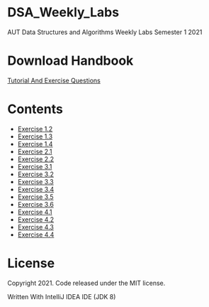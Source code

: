 # DSA_Weekly_Labs

AUT Data Structures and Algorithms Weekly Labs Semester 1 2021

# Download Handbook
[Tutorial And Exercise Questions](https://github.com/MiguelEmmara-ai/DSA_Weekly_Labs/tree/master/Question%20Handbook)

# Contents
   - [Exercise 1.2](https://github.com/MiguelEmmara-ai/DSA_Weekly_Labs/tree/master/src/Exercise1_2)
   - [Exercise 1.3](https://github.com/MiguelEmmara-ai/DSA_Weekly_Labs/tree/master/src/Exercise1_3)
   - [Exercise 1.4](https://github.com/MiguelEmmara-ai/DSA_Weekly_Labs/tree/master/src/Exercise1_4)
   - [Exercise 2.1](https://github.com/MiguelEmmara-ai/DSA_Weekly_Labs/tree/master/src/Exercise2_1)
   - [Exercise 2.2](https://github.com/MiguelEmmara-ai/DSA_Weekly_Labs/tree/master/src/Exercise2_2)
   - [Exercise 3.1](https://github.com/MiguelEmmara-ai/DSA_Weekly_Labs/tree/master/src/Exercise3_1)
   - [Exercise 3.2](https://github.com/MiguelEmmara-ai/DSA_Weekly_Labs/tree/master/src/Exercise3_2)
   - [Exercise 3.3](https://github.com/MiguelEmmara-ai/DSA_Weekly_Labs/tree/master/src/Exercise3_3)
   - [Exercise 3.4](https://github.com/MiguelEmmara-ai/DSA_Weekly_Labs/tree/master/src/Exercise3_4)
   - [Exercise 3.5](https://github.com/MiguelEmmara-ai/DSA_Weekly_Labs/tree/master/src/Exercise3_5)
   - [Exercise 3.6](https://github.com/MiguelEmmara-ai/DSA_Weekly_Labs/tree/master/src/Exercise3_6)
   - [Exercise 4.1](https://github.com/MiguelEmmara-ai/DSA_Weekly_Labs/tree/master/src/Exercise4_1)
   - [Exercise 4.2](https://github.com/MiguelEmmara-ai/DSA_Weekly_Labs/tree/master/src/Exercise4_2)
   - [Exercise 4.3](https://github.com/MiguelEmmara-ai/DSA_Weekly_Labs/tree/master/src/Exercise4_3)
   - [Exercise 4.4](https://github.com/MiguelEmmara-ai/DSA_Weekly_Labs/tree/master/src/Exercise4_4)
    

# License

Copyright 2021. Code released under the MIT license.

Written With IntelliJ IDEA IDE (JDK 8)
